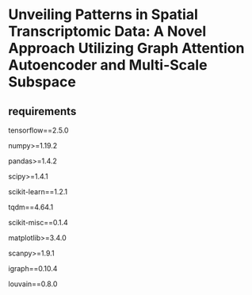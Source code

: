 # Unveiling Patterns in Spatial Transcriptomic Data: A Novel Approach Utilizing Graph Attention Autoencoder and Multi-Scale Subspace
## requirements
tensorflow==2.5.0

numpy>=1.19.2

pandas>=1.4.2

scipy>=1.4.1

scikit-learn==1.2.1

tqdm==4.64.1

scikit-misc==0.1.4

matplotlib>=3.4.0

scanpy>=1.9.1

igraph==0.10.4

louvain==0.8.0



